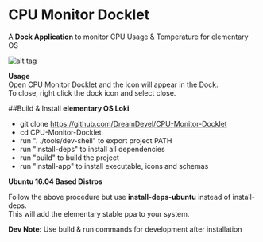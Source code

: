 # CPU Monitor Docklet
A **Dock Application** to monitor CPU Usage & Temperature for elementary OS

![alt tag](http://i.imgur.com/tf4Lf7A.png)

**Usage**  
Open CPU Monitor Docklet and the icon will appear in the Dock.  
To close, right click the dock icon and select close.

##Build & Install
**elementary OS Loki**

* git clone https://github.com/DreamDevel/CPU-Monitor-Docklet
* cd CPU-Monitor-Docklet
* run ". ./tools/dev-shell" to export project PATH
* run "install-deps" to install all dependencies
* run "build" to build the project
* run "install-app" to install executable, icons and schemas

**Ubuntu 16.04 Based Distros**

Follow the above procedure but use **install-deps-ubuntu** instead of install-deps.   
This will add the elementary stable ppa to your system.

**Dev Note:** Use build & run commands for development after installation
